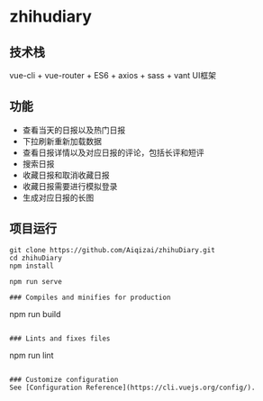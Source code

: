 # zhihudiary

## 技术栈
vue-cli + vue-router + ES6 + axios + sass + vant UI框架

## 功能
+ 查看当天的日报以及热门日报
+ 下拉刷新重新加载数据
+ 查看日报详情以及对应日报的评论，包括长评和短评
+ 搜索日报
+ 收藏日报和取消收藏日报
+ 收藏日报需要进行模拟登录
+ 生成对应日报的长图

## 项目运行

```   
git clone https://github.com/Aiqizai/zhihuDiary.git
cd zhihuDiary
npm install

npm run serve

### Compiles and minifies for production
```
npm run build
```

### Lints and fixes files
```
npm run lint
```

### Customize configuration
See [Configuration Reference](https://cli.vuejs.org/config/).
